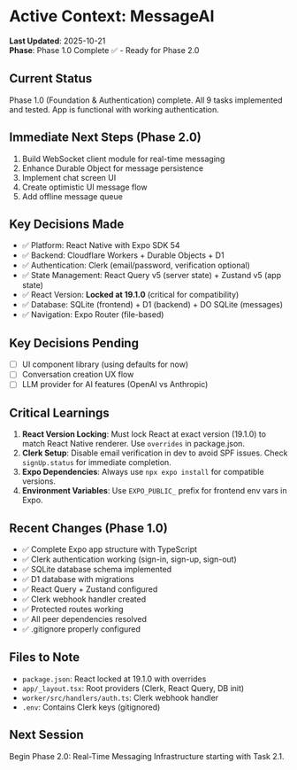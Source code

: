 # Active Context: MessageAI

**Last Updated**: 2025-10-21  
**Phase**: Phase 1.0 Complete ✅ - Ready for Phase 2.0

## Current Status
Phase 1.0 (Foundation & Authentication) complete. All 9 tasks implemented and tested. App is functional with working authentication.

## Immediate Next Steps (Phase 2.0)
1. Build WebSocket client module for real-time messaging
2. Enhance Durable Object for message persistence
3. Implement chat screen UI
4. Create optimistic UI message flow
5. Add offline message queue

## Key Decisions Made
- ✅ Platform: React Native with Expo SDK 54
- ✅ Backend: Cloudflare Workers + Durable Objects + D1
- ✅ Authentication: Clerk (email/password, verification optional)
- ✅ State Management: React Query v5 (server state) + Zustand v5 (app state)
- ✅ React Version: **Locked at 19.1.0** (critical for compatibility)
- ✅ Database: SQLite (frontend) + D1 (backend) + DO SQLite (messages)
- ✅ Navigation: Expo Router (file-based)

## Key Decisions Pending
- [ ] UI component library (using defaults for now)
- [ ] Conversation creation UX flow
- [ ] LLM provider for AI features (OpenAI vs Anthropic)

## Critical Learnings
1. **React Version Locking**: Must lock React at exact version (19.1.0) to match React Native renderer. Use `overrides` in package.json.
2. **Clerk Setup**: Disable email verification in dev to avoid SPF issues. Check `signUp.status` for immediate completion.
3. **Expo Dependencies**: Always use `npx expo install` for compatible versions.
4. **Environment Variables**: Use `EXPO_PUBLIC_` prefix for frontend env vars in Expo.

## Recent Changes (Phase 1.0)
- ✅ Complete Expo app structure with TypeScript
- ✅ Clerk authentication working (sign-in, sign-up, sign-out)
- ✅ SQLite database schema implemented
- ✅ D1 database with migrations
- ✅ React Query + Zustand configured
- ✅ Clerk webhook handler created
- ✅ Protected routes working
- ✅ All peer dependencies resolved
- ✅ .gitignore properly configured

## Files to Note
- `package.json`: React locked at 19.1.0 with overrides
- `app/_layout.tsx`: Root providers (Clerk, React Query, DB init)
- `worker/src/handlers/auth.ts`: Clerk webhook handler
- `.env`: Contains Clerk keys (gitignored)

## Next Session
Begin Phase 2.0: Real-Time Messaging Infrastructure starting with Task 2.1.
